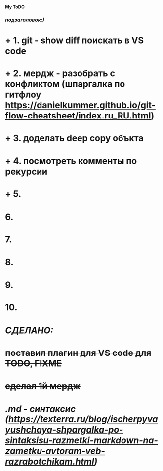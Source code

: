 #### My ToDO
### *подзаголовок:)*

# + 1. git - show diff поискать в VS code
# + 2. мердж - разобрать с конфликтом (шпаргалка по гитфлоу https://danielkummer.github.io/git-flow-cheatsheet/index.ru_RU.html)
# + 3. доделать deep copy объкта
# + 4. посмотреть комменты по рекурсии
# + 5. 
# 6.  
# 7. 
# 8. 
# 9.
# 10.
# _СДЕЛАНО:_
# ~~поставил  плагин для VS code для TODO, FIXME~~
# ~~сделал 1й мердж~~
# *.md - синтаксис (https://texterra.ru/blog/ischerpyvayushchaya-shpargalka-po-sintaksisu-razmetki-markdown-na-zametku-avtoram-veb-razrabotchikam.html)*